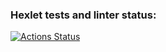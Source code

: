 ### Hexlet tests and linter status:
[![Actions Status](https://github.com/sergeikuz/python-project-50/actions/workflows/hexlet-check.yml/badge.svg)](https://github.com/sergeikuz/python-project-50/actions)